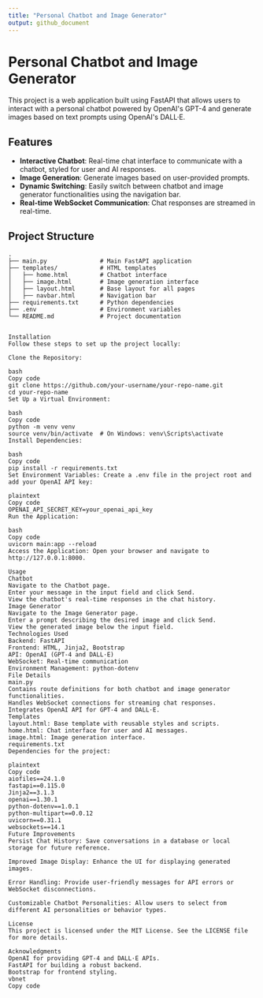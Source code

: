```yaml
---
title: "Personal Chatbot and Image Generator"
output: github_document
---
```


# Personal Chatbot and Image Generator

This project is a web application built using FastAPI that allows users to interact with a personal chatbot powered by OpenAI's GPT-4 and generate images based on text prompts using OpenAI's DALL·E.

## Features

- **Interactive Chatbot**: Real-time chat interface to communicate with a chatbot, styled for user and AI responses.
- **Image Generation**: Generate images based on user-provided prompts.
- **Dynamic Switching**: Easily switch between chatbot and image generator functionalities using the navigation bar.
- **Real-time WebSocket Communication**: Chat responses are streamed in real-time.

## Project Structure

```plaintext
.
├── main.py               # Main FastAPI application
├── templates/            # HTML templates
│   ├── home.html         # Chatbot interface
│   ├── image.html        # Image generation interface
│   ├── layout.html       # Base layout for all pages
│   ├── navbar.html       # Navigation bar
├── requirements.txt      # Python dependencies
├── .env                  # Environment variables
└── README.md             # Project documentation


Installation
Follow these steps to set up the project locally:

Clone the Repository:

bash
Copy code
git clone https://github.com/your-username/your-repo-name.git
cd your-repo-name
Set Up a Virtual Environment:

bash
Copy code
python -m venv venv
source venv/bin/activate  # On Windows: venv\Scripts\activate
Install Dependencies:

bash
Copy code
pip install -r requirements.txt
Set Environment Variables: Create a .env file in the project root and add your OpenAI API key:

plaintext
Copy code
OPENAI_API_SECRET_KEY=your_openai_api_key
Run the Application:

bash
Copy code
uvicorn main:app --reload
Access the Application: Open your browser and navigate to http://127.0.0.1:8000.

Usage
Chatbot
Navigate to the Chatbot page.
Enter your message in the input field and click Send.
View the chatbot's real-time responses in the chat history.
Image Generator
Navigate to the Image Generator page.
Enter a prompt describing the desired image and click Send.
View the generated image below the input field.
Technologies Used
Backend: FastAPI
Frontend: HTML, Jinja2, Bootstrap
API: OpenAI (GPT-4 and DALL·E)
WebSocket: Real-time communication
Environment Management: python-dotenv
File Details
main.py
Contains route definitions for both chatbot and image generator functionalities.
Handles WebSocket connections for streaming chat responses.
Integrates OpenAI API for GPT-4 and DALL·E.
Templates
layout.html: Base template with reusable styles and scripts.
home.html: Chat interface for user and AI messages.
image.html: Image generation interface.
requirements.txt
Dependencies for the project:

plaintext
Copy code
aiofiles==24.1.0
fastapi==0.115.0
Jinja2==3.1.3
openai==1.30.1
python-dotenv==1.0.1
python-multipart==0.0.12
uvicorn==0.31.1
websockets==14.1
Future Improvements
Persist Chat History: Save conversations in a database or local storage for future reference.

Improved Image Display: Enhance the UI for displaying generated images.

Error Handling: Provide user-friendly messages for API errors or WebSocket disconnections.

Customizable Chatbot Personalities: Allow users to select from different AI personalities or behavior types.

License
This project is licensed under the MIT License. See the LICENSE file for more details.

Acknowledgments
OpenAI for providing GPT-4 and DALL·E APIs.
FastAPI for building a robust backend.
Bootstrap for frontend styling.
vbnet
Copy code

